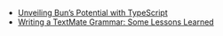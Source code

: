 - [Unveiling Bun’s Potential with TypeScript](https://blog.stackademic.com/unveiling-buns-potential-with-typescript-1ca01e150595)
- [Writing a TextMate Grammar: Some Lessons Learned](https://www.apeth.com/nonblog/stories/textmatebundle.html)
